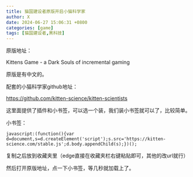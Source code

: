 ```yaml
---
title: 猫国建设者原版开启小猫科学家
author: X
date: 2024-06-27 15:06:31 +0800
categories: [game]
tags: [猫国建设者,黑科技]
---
```


原版地址：

Kittens Game - a Dark Souls of incremental gaming

原版是有中文的。

配套的小猫科学家github地址：

https://github.com/kitten-science/kitten-scientists

这里面提供了插件和小书签，可以选一个装，我们装小书签就可以了，比较简单。

小书签：

```
javascript:(function(){var d=document,s=d.createElement('script');s.src='https://kitten-science.com/stable.js';d.body.appendChild(s);})();
```

复制之后放到收藏夹里（edge直接在收藏夹栏右键粘贴即可，其他的改url就行）

然后打开原版地址，点一下小书签，等几秒就加载上了。


